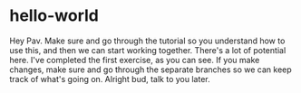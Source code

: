 # hello-world

Hey Pav. Make sure and go through the tutorial so you understand how to use this, and then we can start working together. There's a lot of potential here. I've completed the first exercise, as you can see. If you make changes, make sure and go through the separate branches so we can keep track of what's going on. Alright bud, talk to you later. 
